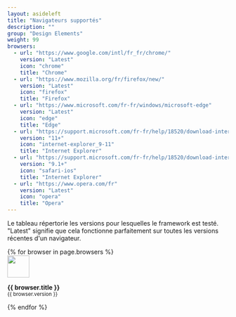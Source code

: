 ```yaml
---
layout: asideleft
title: "Navigateurs supportés"
description: ""
group: "Design Elements"
weight: 99
browsers: 
  - url: "https://www.google.com/intl/fr_fr/chrome/"
    version: "Latest"
    icon: "chrome"
    title: "Chrome"
  - url: "https://www.mozilla.org/fr/firefox/new/"
    version: "Latest"
    icon: "firefox"
    title: "Firefox"
  - url: "https://www.microsoft.com/fr-fr/windows/microsoft-edge"
    version: "Latest"
    icon: "edge"
    title: "Edge"
  - url: "https://support.microsoft.com/fr-fr/help/18520/download-internet-explorer-11-offline-installer"
    version: "11+"
    icon: "internet-explorer_9-11"
    title: "Internet Explorer"
  - url: "https://support.microsoft.com/fr-fr/help/18520/download-internet-explorer-11-offline-installer"
    version: "9.1+"
    icon: "safari-ios"
    title: "Internet Explorer"
  - url: "https://www.opera.com/fr"
    version: "Latest"
    icon: "opera"
    title: "Opera"
---
```


Le tableau répertorie les versions pour lesquelles le framework est testé. "Latest" signifie que cela fonctionne parfaitement sur toutes les versions récentes d'un navigateur.

<div class="row row-sm-noborder justify-content-sm-space-between">
{% for browser in page.browsers %}
  <div class="col-xs-12 col-sm-2 text-center">
    <div style="height:50px;width:50px;" class="ml-auto mr-auto">
      <img width="50" height="50" src="../assets/images/browsers/{{ browser.icon }}.svg" alt="">
    </div>
    <p class="mvn">
      <strong>{{ browser.title }}</strong><br/>
      <small>{{ browser.version }}</small>
    </p>
  </div>
{% endfor %}
</div>
